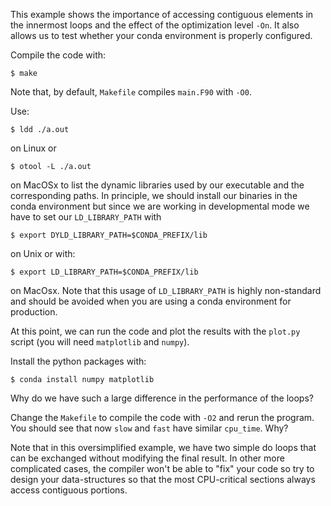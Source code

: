 This example shows the importance of accessing contiguous elements 
in the innermost loops and the effect of the optimization level `-On`.
It also allows us to test whether your conda environment is properly configured.

Compile the code with:

    $ make

Note that, by default, `Makefile` compiles `main.F90` with `-O0`.

Use:

    $ ldd ./a.out

on Linux or
    
    $ otool -L ./a.out

on MacOSx to list the dynamic libraries used by our executable and the corresponding paths.
In principle, we should install our binaries in the conda environment but since we are 
working in developmental mode we have to set our `LD_LIBRARY_PATH` with

    $ export DYLD_LIBRARY_PATH=$CONDA_PREFIX/lib

on Unix or with:

    $ export LD_LIBRARY_PATH=$CONDA_PREFIX/lib

on MacOsx.
Note that this usage of `LD_LIBRARY_PATH` is highly non-standard and should be
avoided when you are using a conda environment for production.

At this point, we can run the code and plot the results with the `plot.py` script
(you will need `matplotlib` and `numpy`).

Install the python packages with: 

    $ conda install numpy matplotlib 

Why do we have such a large difference in the performance of the loops?

Change the `Makefile` to compile the code with `-O2` and rerun the program. 
You should see that now `slow` and `fast` have similar `cpu_time`. Why?

Note that in this oversimplified example, we have two simple do loops that can be 
exchanged without modifying the final result.
In other more complicated cases, the compiler won't be able to "fix" your code so 
try to design your data-structures so that the most CPU-critical sections always
access contiguous portions.
